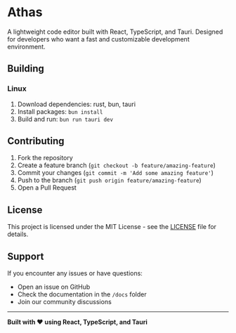 # Athas

A lightweight code editor built with React, TypeScript, and Tauri. Designed for developers who want a fast and customizable development environment.

## Building

### Linux
1. Download dependencies: rust, bun, tauri
2. Install packages: `bun install`
3. Build and run: `bun run tauri dev`

## Contributing

1. Fork the repository
2. Create a feature branch (`git checkout -b feature/amazing-feature`)
3. Commit your changes (`git commit -m 'Add some amazing feature'`)
4. Push to the branch (`git push origin feature/amazing-feature`)
5. Open a Pull Request

## License

This project is licensed under the MIT License - see the [LICENSE](LICENSE) file for details.

## Support

If you encounter any issues or have questions:
- Open an issue on GitHub
- Check the documentation in the `/docs` folder
- Join our community discussions

---

**Built with ❤️ using React, TypeScript, and Tauri**
